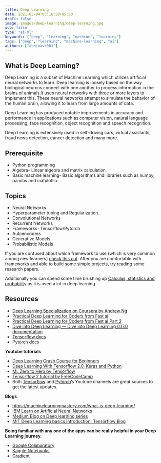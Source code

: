 ```yaml
---
title: Deep Learning
date: 2021-08-04T05:16:58+05:30
draft: false
image: images/deep-learning/deep-learning.jpg
sub: false
type: "ai-ml"
keywords: ["deep", "learning", "machine", "learning"]
tags: ["deep", "learning", "machine-learning", "ai"]
authors: ["abhinavk001"]
---
```


## What is Deep Learning?

Deep Learning is a subset of Machine Learning which utilizes artificial neural networks to learn. Deep learning is loosely based on the way biological neurons connect with one another to process information in the brains of animals.It uses neural networks with three or more layers to implement this. These neural networks attempt to simulate the behavior of the human brain, allowing it to learn from large amounts of data.

Deep Learning has produced notable improvements in accuracy and performance in applications such as computer vision, natural language processing, face recognition, object recognition and speech recognition.

Deep Learning is extensively used in self-driving cars, virtual assistants, fraud news detection, cancer detection and many more.

## Prerequisite

- Python programming
- Algebra- Linear algebra and matrix calculation.
- Basic machine learning- Basic algorithms and libraries such as numpy, pandas and matplotlib.

## Topics

- Neural Networks
- Hyperparameter tuning and Regularization.
- Convolutional Networks
- Recurrent Networks
- Frameworks- Tensorflow\Pytorch
- Autoencoders
- Generative Models
- Probabilistic Models

If you are confused about which framework to use (which is very common among new learners) [check this out](https://www.imaginarycloud.com/blog/pytorch-vs-tensorflow/).
After you are comfortable with frameworks and able to build some simple projects, try reading some research papers.

Additionally you can spend some time brushing up [Calculus, statistics and probability](http://www.d2l.ai/chapter_appendix-mathematics-for-deep-learning/index.html) as it is used a lot in deep learning.

## Resources

- [Deep Learning Specialization on Coursera by Andrew Ng](https://www.coursera.org/specializations/deep-learning)
- [Practical Deep Learning for Coders from Fast ai](https://course.fast.ai/)
- [Practical Deep Learning for Coders from Fast ai Part 2](https://course19.fast.ai/part2)
- [Dive into Deep Learning — Dive into Deep Learning 0.17.0 documentation](http://www.d2l.ai/index.html)
- [Tensorflow docs](https://www.tensorflow.org/tutorials)
- [Pytorch docs](https://pytorch.org/tutorials/)

**Youtube tutorials**

- [Deep Learning Crash Course for Beginners](https://www.youtube.com/watch?v=VyWAvY2CF9c)
- [Deep Learning With Tensorflow 2.0, Keras and Python](https://www.youtube.com/playlist?list=PLeo1K3hjS3uu7CxAacxVndI4bE_o3BDtO)
- [ML Zero to Hero by Tensorflow](https://www.youtube.com/watch?v=KNAWp2S3w94)
- [Tensorflow 2 tutorial by FreeCodeCamp](https://www.youtube.com/watch?v=tPYj3fFJGjk)
- Both [Tensorflow](https://www.youtube.com/channel/UC0rqucBdTuFTjJiefW5t-IQ) and [Pytorch](https://www.youtube.com/channel/UCWXI5YeOsh03QvJ59PMaXFw)’s Youtube channels are great sources to get the latest updates.

**Blogs**

- https://machinelearningmastery.com/what-is-deep-learning/
- [IBM Learn on Artificial Neural Networks](https://www.ibm.com/cloud/learn/neural-networks)
- [Medium Blog on Deep learning series](https://medium.com/intro-to-artificial-intelligence/deep-learning-series-1-intro-to-deep-learning-abb1780ee20)
- [MIT Deep Learning basics introduction: Tensorflow Blog](https://blog.tensorflow.org/2019/02/mit-deep-learning-basics-introduction-tensorflow.html)

**Being familiar with any one of the apps can be really helpful in your Deep Learning journey.**

- [Google Colaboratory](https://research.google.com/colaboratory/)
- [Kaggle Notebooks](https://www.kaggle.com/code)
- [Gradient](https://gradient.paperspace.com/free-gpu)
